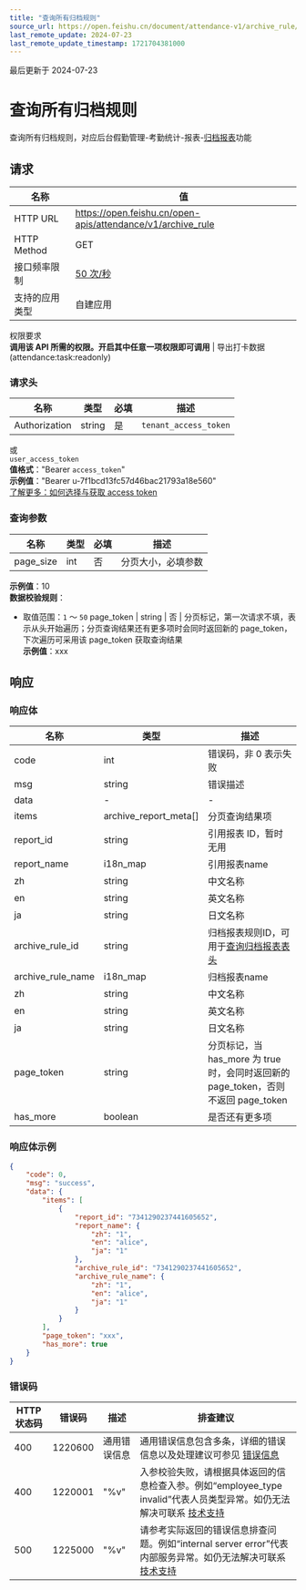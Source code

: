```yaml
---
title: "查询所有归档规则"
source_url: https://open.feishu.cn/document/attendance-v1/archive_rule/list
last_remote_update: 2024-07-23
last_remote_update_timestamp: 1721704381000
---
```

最后更新于 2024-07-23

# 查询所有归档规则

查询所有归档规则，对应后台假勤管理-考勤统计-报表-[归档报表](https://example.feishu.cn/people/workforce-management/manage/statistics/report)功能

## 请求
名称 | 值
---|---
HTTP URL | https://open.feishu.cn/open-apis/attendance/v1/archive_rule
HTTP Method | GET
接口频率限制 | [50 次/秒](https://open.feishu.cn/document/ukTMukTMukTM/uUzN04SN3QjL1cDN)
支持的应用类型 | 自建应用
权限要求  
            **调用该 API 所需的权限。开启其中任意一项权限即可调用** | 导出打卡数据(attendance:task:readonly)

### 请求头

名称 | 类型 | 必填 | 描述
--- | --- | --- | ---
Authorization | string | 是 | `tenant_access_token`  
或  
`user_access_token`  
**值格式**："Bearer `access_token`"  
**示例值**："Bearer u-7f1bcd13fc57d46bac21793a18e560"  
[了解更多：如何选择与获取 access token](https://open.feishu.cn/document/uAjLw4CM/ugTN1YjL4UTN24CO1UjN/trouble-shooting/how-to-choose-which-type-of-token-to-use)

### 查询参数

名称 | 类型 | 必填 | 描述
--- | --- | --- | ---
page_size | int | 否 | 分页大小，必填参数  
**示例值**：10  
**数据校验规则**：  
- 取值范围：`1` ～ `50`
page_token | string | 否 | 分页标记，第一次请求不填，表示从头开始遍历；分页查询结果还有更多项时会同时返回新的 page_token，下次遍历可采用该 page_token 获取查询结果  
**示例值**：xxx

## 响应

### 响应体

名称 | 类型 | 描述
--- | --- | ---
code | int | 错误码，非 0 表示失败
msg | string | 错误描述
data | \- | \-
items | archive_report_meta\[\] | 分页查询结果项
report_id | string | 引用报表 ID，暂时无用
report_name | i18n_map | 引用报表name
zh | string | 中文名称
en | string | 英文名称
ja | string | 日文名称
archive_rule_id | string | 归档报表规则ID，可用于[查询归档报表表头](https://open.feishu.cn/document/uAjLw4CM/ukTMukTMukTM/reference/attendance-v1/archive_rule/user_stats_fields_query)
archive_rule_name | i18n_map | 归档报表name
zh | string | 中文名称
en | string | 英文名称
ja | string | 日文名称
page_token | string | 分页标记，当 has_more 为 true 时，会同时返回新的 page_token，否则不返回 page_token
has_more | boolean | 是否还有更多项

### 响应体示例
```json
{
    "code": 0,
    "msg": "success",
    "data": {
        "items": [
            {
                "report_id": "7341290237441605652",
                "report_name": {
                    "zh": "1",
                    "en": "alice",
                    "ja": "1"
                },
                "archive_rule_id": "7341290237441605652",
                "archive_rule_name": {
                    "zh": "1",
                    "en": "alice",
                    "ja": "1"
                }
            }
        ],
        "page_token": "xxx",
        "has_more": true
    }
}
```

### 错误码

HTTP状态码 | 错误码 | 描述 | 排查建议
--- | --- | --- | ---
400 | 1220600 | 通用错误信息 | 通用错误信息包含多条，详细的错误信息以及处理建议可参见 [错误信息](https://open.feishu.cn/document/uAjLw4CM/ukTMukTMukTM/reference/attendance-v1/attendance-development-guidelines)
400 | 1220001 | "%v" | 入参校验失败，请根据具体返回的信息检查入参。例如“employee_type invalid”代表人员类型异常。如仍无法解决可联系 [技术支持](https://applink.feishu.cn/TLJpeNdW)
500 | 1225000 | "%v" | 请参考实际返回的错误信息排查问题。例如“internal server error”代表内部服务异常。如仍无法解决可联系 [技术支持](https://applink.feishu.cn/TLJpeNdW)
